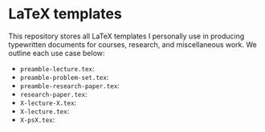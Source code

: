 # LaTeX templates

This repository stores all LaTeX templates I personally use in producing
typewritten documents for courses, research, and miscellaneous work. We outline
each use case below:

* `preamble-lecture.tex`:
* `preamble-problem-set.tex`:
* `preamble-research-paper.tex`:
* `research-paper.tex`:
* `X-lecture-X.tex`:
* `X-lecture.tex`:
* `X-psX.tex`:
